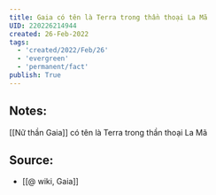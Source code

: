 ```yaml
---
title: Gaia có tên là Terra trong thần thoại La Mã
UID: 220226214944
created: 26-Feb-2022
tags:
  - 'created/2022/Feb/26'
  - 'evergreen'
  - 'permanent/fact'
publish: True
---
```

## Notes:
[[Nữ thần Gaia]] có tên là Terra trong thần thoại La Mã

## Source:
- [[@ wiki, Gaia]]




